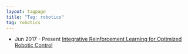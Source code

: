 ```yaml
---
layout: tagpage
title: "Tag: robotics"
tag: robotics
---
```

<ul>
	<li>
		<span class="post-date">Jun 2017 - Present</span>
    	<a class="post-link" href="https://swetharevanur.github.io/projects/rl_robotics.html">Integrative Reinforcement Learning for Optimized Robotic Control</a>
	</li>
</ul>